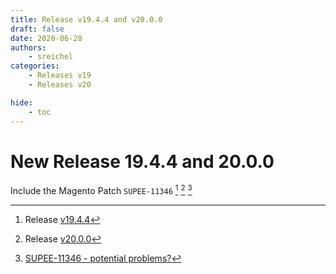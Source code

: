 ```yaml
---
title: Release v19.4.4 and v20.0.0
draft: false
date: 2020-06-28
authors:
    - sreichel
categories:
    - Releases v19
    - Releases v20

hide:
    - toc
---
```


# New Release 19.4.4 and 20.0.0

Include the Magento Patch `SUPEE-11346` [^1] [^2] [^3]

<!-- more -->

[^1]: Release [v19.4.4](https://github.com/OpenMage/magento-lts/releases/tag/v19.4.4)
[^2]: Release [v20.0.0](https://github.com/OpenMage/magento-lts/releases/tag/v20.0.0)
[^3]: [SUPEE-11346 - potential problems?](https://magento.stackexchange.com/q/315765/46249)
 